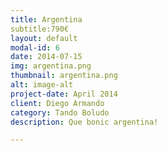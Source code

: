 ```yaml
---
title: Argentina
subtitle:790€
layout: default
modal-id: 6
date: 2014-07-15
img: argentina.png
thumbnail: argentina.png
alt: image-alt
project-date: April 2014
client: Diego Armando
category: Tando Boludo
description: Que bonic argentina!

---
```

